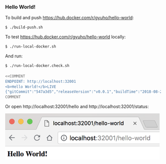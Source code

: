 
### Hello World!

To build and push https://hub.docker.com/r/gyuho/hello-world:

```bash
$ ./build-push.sh
```

To test https://hub.docker.com/r/gyuho/hello-world locally:

```bash
$ ./run-local-docker.sh
```

And run:

```bash
$ ./run-local-docker.check.sh

<<COMMENT
ENDPOINT: http://localhost:32001
<b>Hello World!</b>LIVE
{"gitCommit":"547a3d5","releaseVersion":"v0.0.1","buildTime":"2018-08-22_02:44:56","hostname":"c154009849ec"}
COMMENT
```

Or open http://localhost:32001/hello and http://localhost:32001/status:

<img src="./img/hello-world.png" alt="hello-world.png" width="500" height="150"/>
